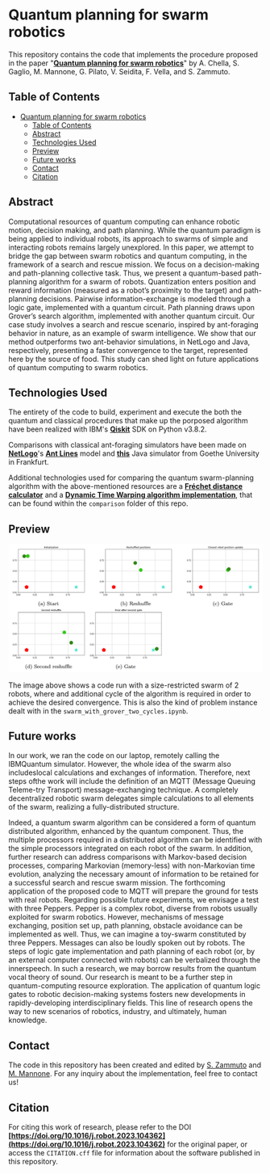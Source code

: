 # Quantum planning for swarm robotics

This repository contains the code that implements the procedure proposed in the paper "__[Quantum planning for swarm robotics](https://doi.org/10.1016/j.robot.2023.104362)__" by A. Chella, S. Gaglio, M. Mannone, G. Pilato, V. Seidita, F. Vella, and S. Zammuto.

## Table of Contents

- [Quantum planning for swarm robotics](#quantum-planning-for-swarm-robotics)
  - [Table of Contents](#table-of-contents)
  - [Abstract](#abstract)
  - [Technologies Used](#technologies-used)
  - [Preview](#preview)
  - [Future works](#future-works)
  - [Contact](#contact)
  - [Citation](#citation)

## Abstract

Computational resources of quantum computing can enhance robotic motion, decision making, and path planning. While the quantum paradigm is being applied to individual robots, its approach to swarms of simple and interacting robots remains largely unexplored. In this paper, we attempt to bridge the gap between swarm robotics and quantum computing, in the framework of a search and rescue mission. We focus on a decision-making and path-planning collective task. Thus, we present a quantum-based path-planning algorithm for a swarm of robots. Quantization enters position and reward information (measured as a robot’s proximity to the target) and path-planning decisions. Pairwise information-exchange is modeled through a logic gate, implemented with a quantum circuit. Path planning draws upon Grover’s search algorithm, implemented with another quantum circuit. Our case study involves a search and rescue scenario, inspired by ant-foraging behavior in nature, as an example of swarm intelligence. We show that our method outperforms two ant-behavior simulations, in NetLogo and Java, respectively, presenting a faster convergence to the target, represented here by the source of food. This study can shed light on future applications of quantum computing to swarm robotics.

## Technologies Used

The entirety of the code to build, experiment and execute the both the quantum and classical procedures that make up the porposed algorithm have been realized with IBM's __[Qiskit](https://github.com/Qiskit/qiskit)__ SDK on Python v3.8.2.

Comparisons with classical ant-foraging simulators have been made on __[NetLogo](http://ccl.northwestern.edu/netlogo/)__'s __[Ant Lines](http://ccl.northwestern.edu/netlogo/models/AntLines)__ model and __[this](https://itp.uni-frankfurt.de/~gros/StudentProjects/Applets_2014_AntsSimulation/ants.htm)__ Java simulator from Goethe University in Frankfurt.

Additional technologies used for comparing the quantum swarm-planning algorithm with the above-mentioned resources are a __[Fréchet distance calculator](https://github.com/spiros/discrete_frechet)__ and a __[Dynamic Time Warping algorithm implementation](https://github.com/kamperh/lecture_dtw_notebook)__, that can be found within the `comparison` folder of this repo.

## Preview

![sample_img](./imgs/steps.png)

The image above shows a code run with a size-restricted swarm of 2 robots, where and additional cycle of the algorithm is required in order to achieve the desired convergence. This is also the kind of problem instance dealt with in the `swarm_with_grover_two_cycles.ipynb`.

## Future works

In our work, we ran the code on our laptop, remotely calling the IBMQuantum simulator. However, the whole idea of the swarm also includeslocal calculations and exchanges of information. Therefore, next steps ofthe work will include the definition of an MQTT (Message Queuing Teleme-try Transport) message-exchanging technique. A completely decentralized robotic swarm delegates simple calculations to all elements of the swarm, realizing a fully-distributed structure.

Indeed, a quantum swarm algorithm can be considered a form of quantum distributed algorithm, enhanced by the quantum component. Thus, the multiple processors required in a distributed algorithm can be identified with the simple processors integrated on each robot of the swarm. In addition, further research can address comparisons with Markov-based decision processes, comparing Markovian (memory-less) with non-Markovian time evolution, analyzing the necessary amount of information to be retained for a successful search and rescue swarm mission. The forthcoming application of the proposed code to MQTT will prepare the ground for tests with real robots. Regarding possible future experiments, we envisage a test with three Peppers. Pepper is a complex robot, diverse from robots usually exploited for swarm robotics. However, mechanisms of message exchanging, position set up, path planning, obstacle avoidance can be implemented as well. Thus, we can imagine a toy-swarm constituted by three Peppers. Messages can also be loudly spoken out by robots. The steps of logic gate implementation and path planning of each robot (or, by an external computer connected with robots) can be verbalized through the innerspeech. In such a research, we may borrow results from the quantum vocal theory of sound. Our research is meant to be a further step in quantum-computing resource exploration. The application of quantum logic gates to robotic decision-making systems fosters new developments in rapidly-developing interdisciplinary fields. This line of research opens the way to new scenarios of robotics, industry, and ultimately, human knowledge.

## Contact

The code in this repository has been created and edited by [S. Zammuto](https://github.com/salvatorezam) and [M. Mannone](https://github.com/medusamedusa). For any inquiry about the implementation, feel free to contact us!

## Citation

For citing this work of research, please refer to the DOI __[https://doi.org/10.1016/j.robot.2023.104362](https://doi.org/10.1016/j.robot.2023.104362)__ for the original paper, or access the `CITATION.cff` file for information about the software published in this repository.
